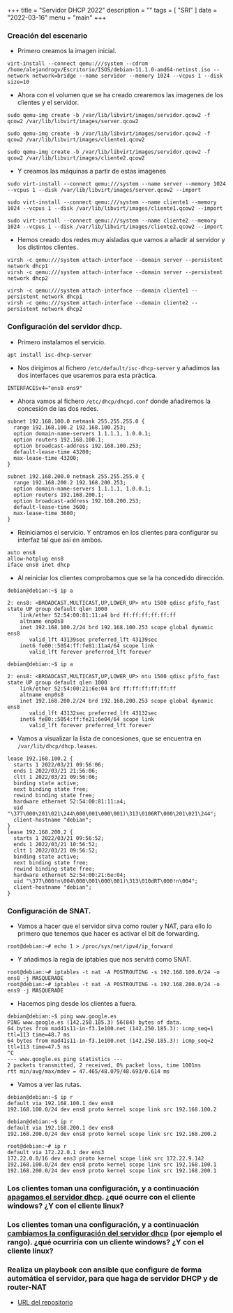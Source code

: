 +++
title = "Servidor DHCP 2022"
description = ""
tags = [
    "SRI"
]
date = "2022-03-16"
menu = "main"
+++

### Creación del escenario

* Primero creamos la imagen inicial.

~~~
virt-install --connect qemu:///system --cdrom /home/alejandrogv/Escritorio/ISOS/debian-11.1.0-amd64-netinst.iso --network network=bridge --name servidor --memory 1024 --vcpus 1 --disk size=10
~~~

* Ahora con el volumen que se ha creado crearemos las imagenes de los clientes y el servidor.

~~~
sudo qemu-img create -b /var/lib/libvirt/images/servidor.qcow2 -f qcow2 /var/lib/libvirt/images/server.qcow2

sudo qemu-img create -b /var/lib/libvirt/images/servidor.qcow2 -f qcow2 /var/lib/libvirt/images/cliente1.qcow2

sudo qemu-img create -b /var/lib/libvirt/images/servidor.qcow2 -f qcow2 /var/lib/libvirt/images/cliente2.qcow2
~~~

* Y creamos las máquinas a partir de estas imagenes

~~~
sudo virt-install --connect qemu:///system --name server --memory 1024 --vcpus 1 --disk /var/lib/libvirt/images/server.qcow2 --import

sudo virt-install --connect qemu:///system --name cliente1 --memory 1024 --vcpus 1 --disk /var/lib/libvirt/images/cliente1.qcow2 --import

sudo virt-install --connect qemu:///system --name cliente2 --memory 1024 --vcpus 1 --disk /var/lib/libvirt/images/cliente2.qcow2 --import
~~~

* Hemos creado dos redes muy aisladas que vamos a añadir al servidor y los distintos clientes.

~~~
virsh -c qemu:///system attach-interface --domain server --persistent network dhcp1
virsh -c qemu:///system attach-interface --domain server --persistent network dhcp2

virsh -c qemu:///system attach-interface --domain cliente1 --persistent network dhcp1
virsh -c qemu:///system attach-interface --domain cliente2 --persistent network dhcp2
~~~

### Configuración del servidor dhcp.

* Primero instalamos el servicio.

~~~
apt install isc-dhcp-server
~~~

* Nos dirigimos al fichero `/etc/default/isc-dhcp-server` y añadimos las dos interfaces que usaremos para esta práctica.

~~~
INTERFACESv4="ens8 ens9"
~~~

* Ahora vamos al fichero `/etc/dhcp/dhcpd.conf` donde añadiremos la concesión de las dos redes.

~~~
subnet 192.168.100.0 netmask 255.255.255.0 {
  range 192.168.100.2 192.168.100.253;
  option domain-name-servers 1.1.1.1, 1.0.0.1;
  option routers 192.168.100.1;
  option broadcast-address 192.168.100.253;
  default-lease-time 43200;
  max-lease-time 43200;
}

subnet 192.168.200.0 netmask 255.255.255.0 {
  range 192.168.200.2 192.168.200.253;
  option domain-name-servers 1.1.1.1, 1.0.0.1;
  option routers 192.168.200.1;
  option broadcast-address 192.168.200.253;
  default-lease-time 3600;
  max-lease-time 3600;
}
~~~

* Reiniciamos el servicio. Y entramos en los clientes para configurar su interfaz tal que así en ambos.

~~~
auto ens8
allow-hotplug ens8
iface ens8 inet dhcp
~~~

* Al reiniciar los clientes comprobamos que se la ha concedido dirección.

~~~
debian@debian:~$ ip a

2: ens8: <BROADCAST,MULTICAST,UP,LOWER_UP> mtu 1500 qdisc pfifo_fast state UP group default qlen 1000
    link/ether 52:54:00:81:11:a4 brd ff:ff:ff:ff:ff:ff
    altname enp0s8
    inet 192.168.100.2/24 brd 192.168.100.253 scope global dynamic ens8
       valid_lft 43139sec preferred_lft 43139sec
    inet6 fe80::5054:ff:fe81:11a4/64 scope link 
       valid_lft forever preferred_lft forever

debian@debian:~$ ip a

2: ens8: <BROADCAST,MULTICAST,UP,LOWER_UP> mtu 1500 qdisc pfifo_fast state UP group default qlen 1000
    link/ether 52:54:00:21:6e:04 brd ff:ff:ff:ff:ff:ff
    altname enp0s8
    inet 192.168.200.2/24 brd 192.168.200.253 scope global dynamic ens8
       valid_lft 43132sec preferred_lft 43132sec
    inet6 fe80::5054:ff:fe21:6e04/64 scope link 
       valid_lft forever preferred_lft forever
~~~

* Vamos a visualizar la lista de concesiones, que se encuentra en `/var/lib/dhcp/dhcp.leases`.

~~~
lease 192.168.100.2 {
  starts 1 2022/03/21 09:56:06;
  ends 1 2022/03/21 21:56:06;
  cltt 1 2022/03/21 09:56:06;
  binding state active;
  next binding state free;
  rewind binding state free;
  hardware ethernet 52:54:00:81:11:a4;
  uid "\377\000\201\021\244\000\001\000\001)\313\0106RT\000\201\021\244";
  client-hostname "debian";
}
lease 192.168.200.2 {
  starts 1 2022/03/21 09:56:52;
  ends 1 2022/03/21 10:56:52;
  cltt 1 2022/03/21 09:56:52;
  binding state active;
  next binding state free;
  rewind binding state free;
  hardware ethernet 52:54:00:21:6e:04;
  uid "\377\000!n\004\000\001\000\001)\313\010dRT\000!n\004";
  client-hostname "debian";
}
~~~

### Configuración de SNAT.

* Vamos a hacer que el servidor sirva como router y NAT, para ello lo primero que tenemos que hacer es activar el bit de forwarding.

~~~
root@debian:~# echo 1 > /proc/sys/net/ipv4/ip_forward
~~~

* Y añadimos la regla de iptables que nos servirá como SNAT.

~~~
root@debian:~# iptables -t nat -A POSTROUTING -s 192.168.100.0/24 -o ens8 -j MASQUERADE
root@debian:~# iptables -t nat -A POSTROUTING -s 192.168.200.0/24 -o ens9 -j MASQUERADE
~~~

* Hacemos ping desde los clientes a fuera.

~~~
debian@debian:~$ ping www.google.es
PING www.google.es (142.250.185.3) 56(84) bytes of data.
64 bytes from mad41s11-in-f3.1e100.net (142.250.185.3): icmp_seq=1 ttl=113 time=48.7 ms
64 bytes from mad41s11-in-f3.1e100.net (142.250.185.3): icmp_seq=2 ttl=113 time=47.5 ms
^C
--- www.google.es ping statistics ---
2 packets transmitted, 2 received, 0% packet loss, time 1001ms
rtt min/avg/max/mdev = 47.465/48.079/48.693/0.614 ms
~~~

* Vamos a ver las rutas.

~~~
debian@debian:~$ ip r
default via 192.168.100.1 dev ens8 
192.168.100.0/24 dev ens8 proto kernel scope link src 192.168.100.2

debian@debian:~$ ip r
default via 192.168.200.1 dev ens8 
192.168.200.0/24 dev ens8 proto kernel scope link src 192.168.200.2

root@debian:~# ip r
default via 172.22.0.1 dev ens3 
172.22.0.0/16 dev ens3 proto kernel scope link src 172.22.9.142 
192.168.100.0/24 dev ens8 proto kernel scope link src 192.168.100.1 
192.168.200.0/24 dev ens9 proto kernel scope link src 192.168.200.1
~~~

### Los clientes toman una configuración, y a continuación [apagamos el servidor dhcp](https://youtu.be/JJNVnoTwtP0). ¿qué ocurre con el cliente windows? ¿Y con el cliente linux?

### Los clientes toman una configuración, y a continuación [cambiamos la configuración del servidor dhcp](https://youtu.be/Bsoo-1iCjLA) (por ejemplo el rango). ¿qué ocurriría con un cliente windows? ¿Y con el cliente linux?

### Realiza un playbook con ansible que configure de forma automática el servidor, para que haga de servidor DHCP y de router-NAT

* [URL del repositorio]()
